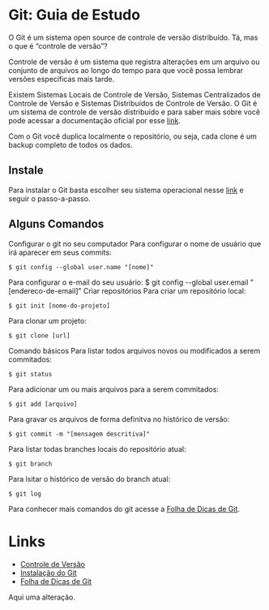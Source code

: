 # Git: Guia de Estudo

O Git é um sistema open source de controle de versão distribuído. Tá, mas o que é “controle de versão”?

Controle de versão é um sistema que registra alterações em um arquivo ou conjunto de arquivos ao longo do tempo para que você possa lembrar versões específicas mais tarde. 

Existem Sistemas Locais de Controle de Versão, Sistemas Centralizados de Controle de Versão e Sistemas Distribuídos de Controle de Versão. O Git é um sistema de controle de versão distribuído e para saber mais sobre você pode acessar a documentação oficial por esse [link](https://git-scm.com/book/pt-br/v2/Come%C3%A7ando-Sobre-Controle-de-Vers%C3%A3o).

Com o Git você duplica localmente o repositório, ou seja, cada clone é um backup completo de todos os dados.

## Instale
Para instalar o Git basta escolher seu sistema operacional nesse [link](https://git-scm.com/downloads) e seguir o passo-a-passo.

## Alguns Comandos
Configurar o git no seu computador
Para configurar o nome de usuário que irá aparecer em seus commits:

`$ git config --global user.name "[nome]"`

Para configurar o e-mail do seu usuário:
$ git config --global user.email "[endereco-de-email]"
Criar repositórios
Para criar um repositório local:

`$ git init [nome-do-projeto]`

Para clonar um projeto:

`$ git clone [url]`

Comando básicos
Para listar todos arquivos novos ou modificados a serem commitados:

`$ git status`

Para adicionar um ou mais arquivos para a serem commitados:

`$ git add [arquivo]`

Para gravar os arquivos de forma definitva no histórico de versão:

`$ git commit -m "[mensagem descritiva]"`

Para listar todas branches locais do repositório atual:

`$ git branch`

Para lsitar o histórico de versão do branch atual:

`$ git log`

Para conhecer mais comandos do git acesse a [Folha de Dicas de Git](https://github.github.com/training-kit/downloads/pt_BR/github-git-cheat-sheet.pdf).

# Links

* [Controle de Versão](https://git-scm.com/book/pt-br/v2/Come%C3%A7ando-Sobre-Controle-de-Vers%C3%A3o)
* [Instalação do Git](https://git-scm.com/downloads)
* [Folha de Dicas de Git](https://github.github.com/training-kit/downloads/pt_BR/github-git-cheat-sheet.pdf)

Aqui uma alteração.